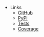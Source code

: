 - Links
  - [GitHub](https://ai-innovation.team/its_hub)
  - [PyPI](https://pypi.org/project/its_hub/)
  - [Tests](https://ai-innovation.team/its_hub/actions/workflows/tests.yml)
  - [Coverage](https://codecov.io/gh/Red-Hat-AI-Innovation-Team/its_hub)